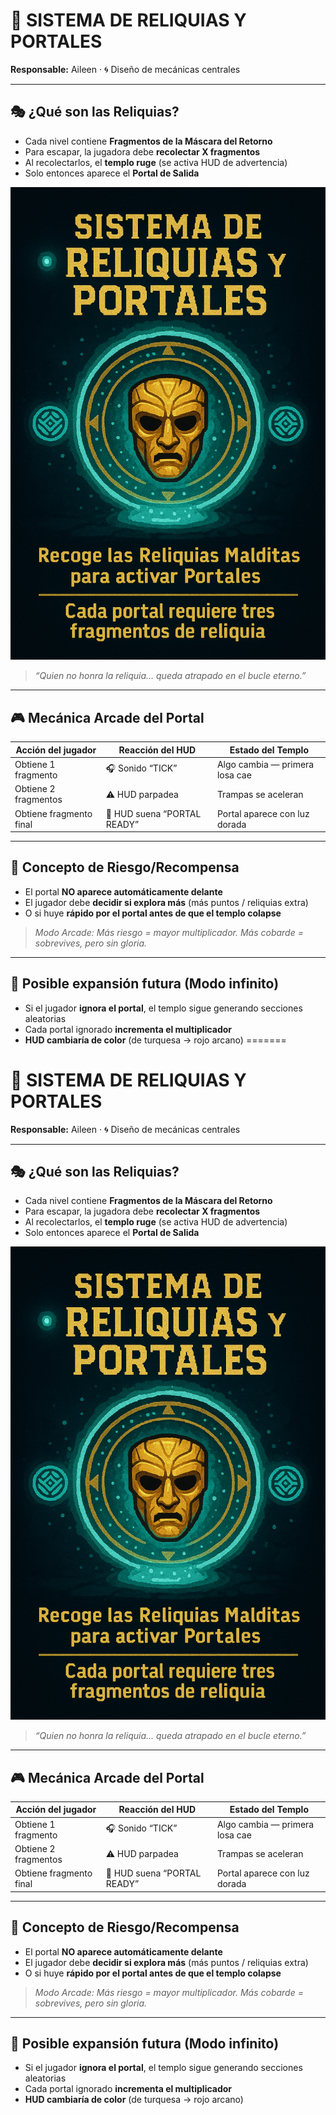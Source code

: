
# 🔮 SISTEMA DE RELIQUIAS Y PORTALES

**Responsable:** Aileen · 🌀 Diseño de mecánicas centrales

---

## 🎭 ¿Qué son las Reliquias?

- Cada nivel contiene **Fragmentos de la Máscara del Retorno**
- Para escapar, la jugadora debe **recolectar X fragmentos**
- Al recolectarlos, el **templo ruge** (se activa HUD de advertencia)
- Solo entonces aparece el **Portal de Salida**

![sistema](./image/sistema.png)

> _“Quien no honra la reliquia… queda atrapado en el bucle eterno.”_

---

## 🎮 Mecánica Arcade del Portal

| Acción del jugador | Reacción del HUD | Estado del Templo |
|------------------|-----------------|------------------|
| Obtiene 1 fragmento | 🎧 Sonido “TICK” | Algo cambia — primera losa cae |
| Obtiene 2 fragmentos | ⚠ HUD parpadea | Trampas se aceleran |
| Obtiene fragmento final | 🔔 HUD suena “PORTAL READY” | Portal aparece con luz dorada |

---

## 🧠 Concepto de Riesgo/Recompensa

- El portal **NO aparece automáticamente delante**
- El jugador debe **decidir si explora más** (más puntos / reliquias extra)
- O si huye **rápido por el portal antes de que el templo colapse**

> _Modo Arcade: Más riesgo = mayor multiplicador. Más cobarde = sobrevives, pero sin gloria._

---

## 🎲 Posible expansión futura (Modo infinito)

- Si el jugador **ignora el portal**, el templo sigue generando secciones aleatorias
- Cada portal ignorado **incrementa el multiplicador**
- **HUD cambiaría de color** (de turquesa → rojo arcano)
=======
# 🔮 SISTEMA DE RELIQUIAS Y PORTALES

**Responsable:** Aileen · 🌀 Diseño de mecánicas centrales

---

## 🎭 ¿Qué son las Reliquias?

- Cada nivel contiene **Fragmentos de la Máscara del Retorno**
- Para escapar, la jugadora debe **recolectar X fragmentos**
- Al recolectarlos, el **templo ruge** (se activa HUD de advertencia)
- Solo entonces aparece el **Portal de Salida**

![sistema](./image/sistema.png)

> _“Quien no honra la reliquia… queda atrapado en el bucle eterno.”_

---

## 🎮 Mecánica Arcade del Portal

| Acción del jugador | Reacción del HUD | Estado del Templo |
|------------------|-----------------|------------------|
| Obtiene 1 fragmento | 🎧 Sonido “TICK” | Algo cambia — primera losa cae |
| Obtiene 2 fragmentos | ⚠ HUD parpadea | Trampas se aceleran |
| Obtiene fragmento final | 🔔 HUD suena “PORTAL READY” | Portal aparece con luz dorada |

---

## 🧠 Concepto de Riesgo/Recompensa

- El portal **NO aparece automáticamente delante**
- El jugador debe **decidir si explora más** (más puntos / reliquias extra)
- O si huye **rápido por el portal antes de que el templo colapse**

> _Modo Arcade: Más riesgo = mayor multiplicador. Más cobarde = sobrevives, pero sin gloria._

---

## 🎲 Posible expansión futura (Modo infinito)


- Si el jugador **ignora el portal**, el templo sigue generando secciones aleatorias
- Cada portal ignorado **incrementa el multiplicador**
- **HUD cambiaría de color** (de turquesa → rojo arcano)